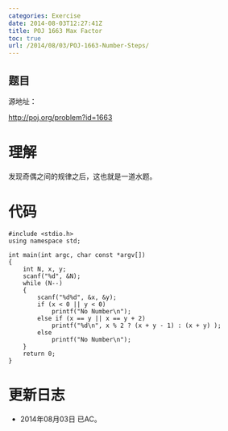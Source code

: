 ```yaml
---
categories: Exercise
date: 2014-08-03T12:27:41Z
title: POJ 1663 Max Factor
toc: true
url: /2014/08/03/POJ-1663-Number-Steps/
---
```


## 题目
源地址：

http://poj.org/problem?id=1663

# 理解
发现奇偶之间的规律之后，这也就是一道水题。

<!--more-->

# 代码

```
#include <stdio.h>
using namespace std;

int main(int argc, char const *argv[])
{
    int N, x, y;
    scanf("%d", &N);
    while (N--)
    {
        scanf("%d%d", &x, &y);
        if (x < 0 || y < 0)
            printf("No Number\n");
        else if (x == y || x == y + 2)
            printf("%d\n", x % 2 ? (x + y - 1) : (x + y) );
        else
            printf("No Number\n");
    }
    return 0;
}

```

# 更新日志
- 2014年08月03日 已AC。